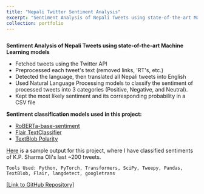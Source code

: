 ```yaml
---
title: "Nepali Twitter Sentiment Analysis"
excerpt: "Sentiment Analysis of Nepali Tweets using state-of-the-art Machine Learning models"
collection: portfolio
---
```


<img src="{{ site.url }}{{ site.baseurl }}/images/sentiments.png" alt="">

**Sentiment Analysis of Nepali Tweets using state-of-the-art Machine Learning models**

- Fetched tweets using the Twitter API
- Preprocessed each tweet's text (removed links, 'RT's, etc.)
- Detected the language, then translated all Nepali tweets into English
- Used Natural Language Processing models to classify the sentiment of processed tweets into 3 categories (Positive, Negative, and Neutral).
- Kept the most likely sentiment and its corresponding probability in a CSV file


**Sentiment classification models used in this project:**

- [RoBERTa-base-sentiment](https://huggingface.co/cardiffnlp/twitter-roberta-base-sentiment)
- [Flair TextClassifier](https://github.com/flairNLP/flair)
- [TextBlob Polarity](https://textblob.readthedocs.io/en/dev/quickstart.html#sentiment-analysis)

<a href="https://docs.google.com/spreadsheets/d/1wGrKnm1Tm5W2G0UC0bZLfRula_YMyDyAkOn1f_yYNFI/edit?usp=sharing" target="_blank">Here</a> is a sample output for this project, where I have classified sentiments of K.P. Sharma Oli's last \~200 tweets.

`Tools Used: Python, PyTorch, Transformers, SciPy, Tweepy, Pandas, TextBlob, Flair, langdetect, googletrans`

<a href="https://github.com/ayushrajdahal/NepaliTwitterSentimentAnalysis" target="_blank">[Link to GitHub Repository]</a>